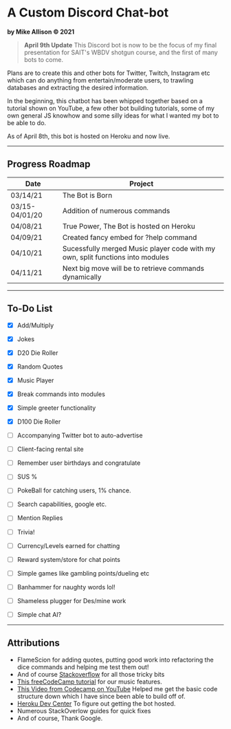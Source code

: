 # A Custom Discord Chat-bot
**by Mike Allison &copy; 2021**

>**April 9th Update**
This Discord bot is now to be the focus of my final presentation for SAIT's WBDV shotgun course, and the first of many bots to come.

Plans are to create this and other bots for Twitter, Twitch, Instagram etc which can do anything from entertain/moderate users, to trawling databases and extracting the desired information.

In the beginning, this chatbot has been whipped together based on a tutorial shown on YouTube, a few other bot building tutorials, some of my own general JS knowhow and some silly ideas for what I wanted my bot to be able to do.

As of April 8th, this bot is hosted on Heroku and now live.

----

## Progress Roadmap
| Date | Project |
| ---- | ------- |
| 03/14/21 | The Bot is Born |
| 03/15-04/01/20| Addition of numerous commands |
| 04/08/21 | True Power, The Bot is hosted on Heroku |
| 04/09/21 | Created fancy embed for ?help command |
| 04/10/21 | Sucessfully merged Music player code with my own, split functions into modules |
| 04/11/21 | Next big move will be to retrieve commands dynamically |

---- 

## To-Do List
- [x] Add/Multiply
- [x] Jokes
- [x] D20 Die Roller
- [x] Random Quotes
- [x] Music Player
- [x] Break commands into modules
- [x] Simple greeter functionality
- [x] D100 Die Roller
- [ ] Accompanying Twitter bot to auto-advertise
- [ ] Client-facing rental site
- [ ] Remember user birthdays and congratulate
- [ ] SUS %
- [ ] PokeBall for catching users, 1% chance.
- [ ] Search capabilities, google etc.
- [ ] Mention Replies
- [ ] Trivia!
- [ ] Currency/Levels earned for chatting
- [ ] Reward system/store for chat points
- [ ] Simple games like gambling points/dueling etc
- [ ] Banhammer for naughty words lol!
- [ ] Shameless plugger for Des/mine work
- [ ] Simple chat AI?


---


## Attributions
- FlameScion for adding quotes, putting good work into refactoring the dice commands and helping me test them out!
- And of course [Stackoverflow](https://stackoverflow.com/) for all those tricky bits
- [This freeCodeCamp tutorial](https://www.freecodecamp.org/news/how-to-create-a-music-bot-using-discord-js-4436f5f3f0f8/) for our music features.
- [This Video from Codecamp on YouTube](https://www.youtube.com/watch?v=8o25pRbXdFw) Helped me get the basic code structure down which I have since been able to build off of.
- [Heroku Dev Center](https://devcenter.heroku.com/) To figure out getting the bot hosted.
- Numerous StackOverlow guides for quick fixes
- And of course, Thank Google.